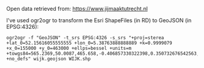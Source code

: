 Open data retrieved from: https://www.jijmaaktutrecht.nl

I've used ogr2ogr to transform the Esri ShapeFiles (in RD) to GeoJSON (in EPSG:4326):

```
ogr2ogr -f "GeoJSON" -t_srs EPSG:4326 -s_srs "+proj=sterea +lat_0=52.15616055555555 +lon_0=5.38763888888889 +k=0.9999079 +x_0=155000 +y_0=463000 +ellps=bessel +units=m +towgs84=565.2369,50.0087,465.658,-0.406857330322398,0.350732676542563,-1.8703473836068,4.0812 +no_defs" wijk.geojson WIJK.shp
```

